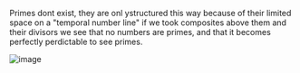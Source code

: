 Primes dont exist, they are onl ystructured this way because of their limited space on a "temporal number line" if we took composites above them and their divisors we see that no numbers are primes, and that it becomes perfectly perdictable to see primes. 

![image](https://github.com/user-attachments/assets/9a4d135c-9c48-4cb7-ae2d-8289b731af93)

